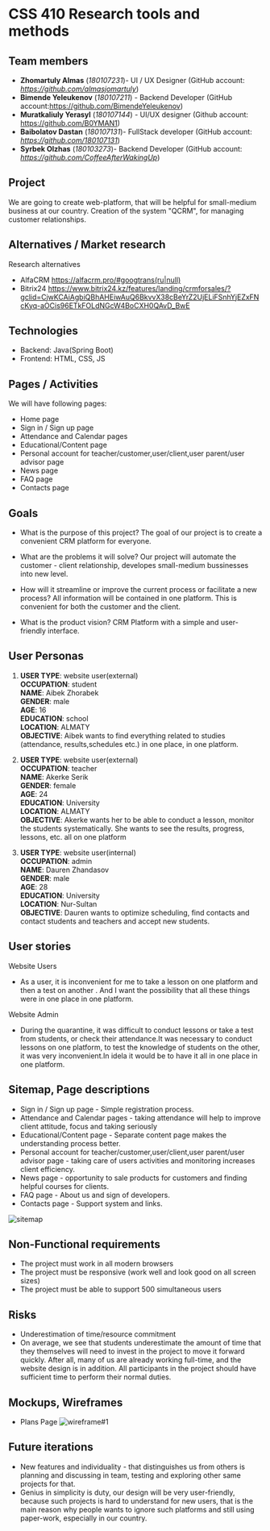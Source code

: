 # CSS 410 Research tools and methods
## Team members
+ **Zhomartuly Almas** (*180107231*)- UI / UX Designer (GitHub account: *https://github.com/almasjomartuly*)
+ **Bimende Yeleukenov** (*180107211*) - Backend Developer (GitHub account:https://github.com/BimendeYeleukenov)
+ **Muratkaliuly Yerasyl** (*180107144*) - UI/UX designer (Github account: https://github.com/B0YMAN1)
+ **Baibolatov Dastan** (*180107131*)- FullStack developer (GitHub account: *https://github.com/180107131*)
+ **Syrbek Olzhas** (*180103273*)- Backend Developer (GitHub account: *https://github.com/CoffeeAfterWakingUp*)

## Project
We are going to create web-platform, that will be helpful for small-medium business at our country.
Creation of the system "QCRM", for managing customer relationships.

## Alternatives / Market research
Research alternatives
- AlfaCRM https://alfacrm.pro/#googtrans(ru|null)
- Bitrix24 https://www.bitrix24.kz/features/landing/crmforsales/?gclid=CjwKCAiAgbiQBhAHEiwAuQ6BkvvX38cBeYrZ2UjELiFSnhYjEZxFNcKyq-aOCis96ETkFOLdNGcW4BoCXH0QAvD_BwE




## Technologies
- Backend: Java(Spring Boot)
- Frontend: HTML, CSS, JS

## Pages / Activities 
We will have following pages:
- Home page
- Sign in / Sign up page 
- Attendance and Calendar pages
- Educational/Content page
- Personal account for teacher/customer,user/client,user parent/user advisor page
- News page 
- FAQ page
- Contacts page

## Goals
* What is the purpose of this project?
The goal of our project is to create a convenient CRM platform for everyone.

* What are the problems it will solve?
Our project will automate the customer - client relationship, developes small-medium bussinesses into new level.

* How will it streamline or improve the current process or facilitate a new process?
All information will be contained in one platform. This is convenient for both the customer and the client.

* What is the product vision?
CRM Platform with a simple and user-friendly interface.

## User Personas
1. **USER TYPE**:    website user(external) <br/>
**OCCUPATION**:   student <br/>
**NAME**:         Aibek Zhorabek <br/>
**GENDER**:       male <br/>
**AGE**:           16 <br/>
**EDUCATION**:     school <br/>
**LOCATION**:      ALMATY <br/>
**OBJECTIVE**:     Aibek wants to find everything related to studies (attendance, results,schedules etc.) in one place, in one platform. 

2. **USER TYPE**:    website user(external) <br/>
**OCCUPATION**:   teacher <br/>
**NAME**:         Akerke Serik <br/>
**GENDER**:       female <br/>
**AGE**:           24 <br/>
**EDUCATION**:     University <br/>
**LOCATION**:      ALMATY <br/>
**OBJECTIVE**:     Akerke wants her to be able to conduct a lesson, monitor the students systematically. She wants to see the results, progress, lessons, etc. all on one platform 

3. **USER TYPE**:    website user(internal) <br/>
**OCCUPATION**:   admin <br/> 
**NAME**:         Dauren Zhandasov <br/>
**GENDER**:       male <br/>
**AGE**:           28 <br/>
**EDUCATION**:     University <br/>
**LOCATION**:      Nur-Sultan <br/>
**OBJECTIVE**:     Dauren wants to optimize scheduling, find contacts and contact students and teachers and accept new students.


## User stories
Website Users
* Аs a user, it is inconvenient for me to take a lesson on one platform and then a test on another . And I want the possibility that all these things were in one place in one platform.

Website Admin
* During the quarantine, it was difficult to conduct lessons or take a test from students, or check their attendance.It was necessary to conduct lessons on one platform, to test the knowledge of students on the other, it was very inconvenient.In idela it would be to have it all in one place in one platform.

## Sitemap, Page descriptions
- Sign in / Sign up page - Simple registration process.  
- Attendance and Calendar pages - taking attendance will help to improve client attitude, focus and taking seriously   
- Educational/Content page - Separate content page makes the understanding process better.  
- Personal account for teacher/customer,user/client,user parent/user advisor page - taking care of users activities and monitoring increases client efficiency.  
- News page - opportunity to sale products for customers and finding helpful courses for clients.  
- FAQ page - About us and sign of developers.  
- Contacts page - Support system and links.   

![sitemap](https://user-images.githubusercontent.com/76391010/154613182-59bf236b-61bf-47ba-adf5-fa9885205e08.png)


## Non-Functional requirements
* The project must work in all modern browsers
* The project must be responsive (work well and look good on all screen sizes)
* The project must be able to support 500 simultaneous users

## Risks
* Underestimation of time/resource commitment
* On average, we see that students underestimate the amount of time that they themselves will need to invest in the project to move it forward quickly. After all, many of us are already working full-time, and the website design is in addition. All participants in the project should have sufficient time to perform their normal duties.

## Mockups, Wireframes
* Plans Page
![wireframe#1](https://user-images.githubusercontent.com/76391010/155567418-32d9098a-6f18-4a5b-8b43-03684fe76fb9.png)


## Future iterations
* New features and individuality - that distinguishes us from others is planning and discussing in team, testing and exploring other same projects for that. 
* Genius in simplicity is duty, our design will be very user-friendly, because such projects is hard to understand for new users, that is the main reason why people wants to ignore such platforms and still using paper-work, especially in our country.

